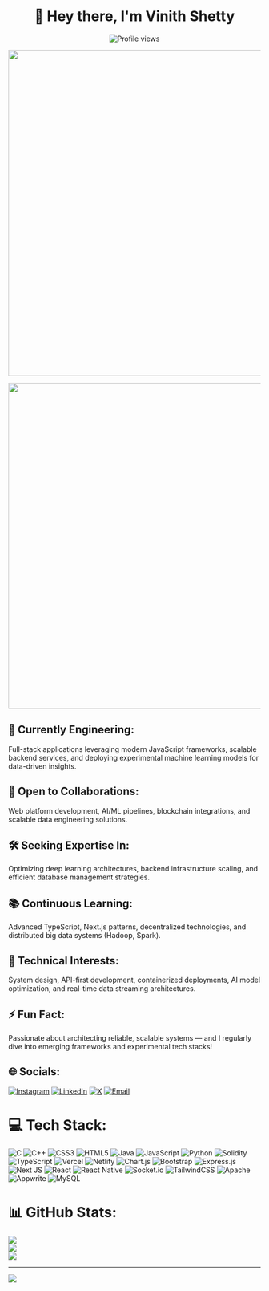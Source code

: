 <h1 align="center">👋 Hey there, I'm Vinith Shetty</h1>
<p align="center">
  <img src="https://komarev.com/ghpvc/?username=ShettyVinith&color=brightgreen&style=plastic" alt="Profile views"/>
</p>

<p align="center">
  <img src="https://camo.githubusercontent.com/4f3203cca1b4b077a3f5b173d85ef905f5873e26f1bece444c3c61585c8ca99b/68747470733a2f2f6d656469612e74656e6f722e636f6d2f476653582d753756474d3441414141432f636f64696e672e676966" width="650"/>
</p>

<p align="center">
  <img src="https://camo.githubusercontent.com/4f3203cca1b4b077a3f5b173d85ef905f5873e26f1bece444c3c61585c8ca99b/68747470733a2f2f6d656469612e74656e6f722e636f6d2f476653582d753756474d3441414141432f636f64696e672e676966" width="650"/>
</p>

## 🚀 Currently Engineering:
Full-stack applications leveraging modern JavaScript frameworks, scalable backend services, and deploying experimental machine learning models for data-driven insights.

## 🤝 Open to Collaborations:
Web platform development, AI/ML pipelines, blockchain integrations, and scalable data engineering solutions.

## 🛠️ Seeking Expertise In:
Optimizing deep learning architectures, backend infrastructure scaling, and efficient database management strategies.

## 📚 Continuous Learning:
Advanced TypeScript, Next.js patterns, decentralized technologies, and distributed big data systems (Hadoop, Spark).

## 💬 Technical Interests:
System design, API-first development, containerized deployments, AI model optimization, and real-time data streaming architectures.

## ⚡ Fun Fact:
Passionate about architecting reliable, scalable systems — and I regularly dive into emerging frameworks and experimental tech stacks!



## 🌐 Socials:
[![Instagram](https://img.shields.io/badge/Instagram-%23E4405F.svg?logo=Instagram&logoColor=white)](https://instagram.com/_vinith_shetty) 
[![LinkedIn](https://img.shields.io/badge/LinkedIn-%230077B5.svg?logo=linkedin&logoColor=white)](https://www.linkedin.com/in/shettyvinith/) 
[![X](https://img.shields.io/badge/X-black.svg?logo=X&logoColor=white)](https://x.com/ShettyVinith11) 
[![Email](https://img.shields.io/badge/Email-D14836?logo=gmail&logoColor=white)](mailto:vinithshetty9372@gmail.com)


# 💻 Tech Stack:
![C](https://img.shields.io/badge/c-%2300599C.svg?style=for-the-badge&logo=c&logoColor=white) ![C++](https://img.shields.io/badge/c++-%2300599C.svg?style=for-the-badge&logo=c%2B%2B&logoColor=white) ![CSS3](https://img.shields.io/badge/css3-%231572B6.svg?style=for-the-badge&logo=css3&logoColor=white) ![HTML5](https://img.shields.io/badge/html5-%23E34F26.svg?style=for-the-badge&logo=html5&logoColor=white) ![Java](https://img.shields.io/badge/java-%23ED8B00.svg?style=for-the-badge&logo=openjdk&logoColor=white) ![JavaScript](https://img.shields.io/badge/javascript-%23323330.svg?style=for-the-badge&logo=javascript&logoColor=%23F7DF1E) ![Python](https://img.shields.io/badge/python-3670A0?style=for-the-badge&logo=python&logoColor=ffdd54) ![Solidity](https://img.shields.io/badge/Solidity-%23363636.svg?style=for-the-badge&logo=solidity&logoColor=white) ![TypeScript](https://img.shields.io/badge/typescript-%23007ACC.svg?style=for-the-badge&logo=typescript&logoColor=white) ![Vercel](https://img.shields.io/badge/vercel-%23000000.svg?style=for-the-badge&logo=vercel&logoColor=white) ![Netlify](https://img.shields.io/badge/netlify-%23000000.svg?style=for-the-badge&logo=netlify&logoColor=#00C7B7) ![Chart.js](https://img.shields.io/badge/chart.js-F5788D.svg?style=for-the-badge&logo=chart.js&logoColor=white) ![Bootstrap](https://img.shields.io/badge/bootstrap-%238511FA.svg?style=for-the-badge&logo=bootstrap&logoColor=white) ![Express.js](https://img.shields.io/badge/express.js-%23404d59.svg?style=for-the-badge&logo=express&logoColor=%2361DAFB) ![Next JS](https://img.shields.io/badge/Next-black?style=for-the-badge&logo=next.js&logoColor=white) ![React](https://img.shields.io/badge/react-%2320232a.svg?style=for-the-badge&logo=react&logoColor=%2361DAFB) ![React Native](https://img.shields.io/badge/react_native-%2320232a.svg?style=for-the-badge&logo=react&logoColor=%2361DAFB) ![Socket.io](https://img.shields.io/badge/Socket.io-black?style=for-the-badge&logo=socket.io&badgeColor=010101) ![TailwindCSS](https://img.shields.io/badge/tailwindcss-%2338B2AC.svg?style=for-the-badge&logo=tailwind-css&logoColor=white) ![Apache](https://img.shields.io/badge/apache-%23D42029.svg?style=for-the-badge&logo=apache&logoColor=white) ![Appwrite](https://img.shields.io/badge/Appwrite-%23FD366E.svg?style=for-the-badge&logo=appwrite&logoColor=white) ![MySQL](https://img.shields.io/badge/mysql-4479A1.svg?style=for-the-badge&logo=mysql&logoColor=white)
# 📊 GitHub Stats:
![](https://github-readme-stats.vercel.app/api?username=ShettyVinith&theme=dark&hide_border=true&include_all_commits=false&count_private=false)<br/>
![](https://nirzak-streak-stats.vercel.app/?user=ShettyVinith&theme=dark&hide_border=true)<br/>
![](https://github-readme-stats.vercel.app/api/top-langs/?username=ShettyVinith&theme=dark&hide_border=true&include_all_commits=false&count_private=false&layout=compact)

---
[![](https://visitcount.itsvg.in/api?id=ShettyVinith&icon=0&color=0)](https://visitcount.itsvg.in)

<!-- Proudly created with GPRM ( https://gprm.itsvg.in ) -->

